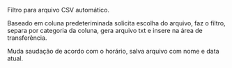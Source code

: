 Filtro para arquivo CSV automático.

Baseado em coluna predeteriminada solicita escolha do arquivo, faz o filtro, separa por categoria da coluna, gera arquivo txt e insere na área de transferência.

Muda saudação de acordo com o horário, salva arquivo com nome e data atual.

